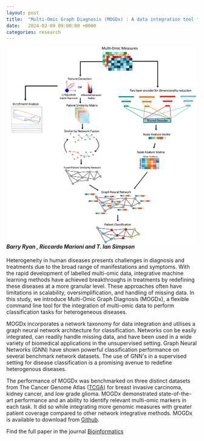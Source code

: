 ```yaml
---
layout: post
title:  "Multi-Omic Graph Diagnosis (MOGDx) : A data integration tool to perform classification tasks for heterogenous diseases"
date:   2024-02-09 09:00:00 +0000
categories: research
---
```


<img style="margin-left: 2rem" align="right" src="assets/pipeline.jpg" width = "500px" >

#### *Barry Ryan , Riccardo Marioni and T. Ian Simpson*

Heterogeneity in human diseases presents challenges in diagnosis and treatments due to the broad range of manifestations and symptoms. With the rapid development of labelled multi-omic data, integrative machine learning methods have achieved breakthroughs in treatments by redefining these diseases at a more granular level. These approaches often have limitations in scalability, oversimplification, and handling of missing data. In this study, we introduce Multi-Omic Graph Diagnosis (MOGDx), a flexible command line tool for the integration of multi-omic data to perform classification tasks for heterogeneous diseases. 

MOGDx incorporates a network taxonomy for data integration and utilises a graph neural network architecture for classification. Networks con be easily integrated, can readily handle missing data, and have been used in a wide variety of biomedical applications in the unsupervised setting. Graph Neural Networks (GNN) have shown powerful classification performance on several benchmark network datasets. The use of GNN's in a supervised setting for disease classification is a promising avenue to redefine heterogenous diseases. 

The performance of MOGDx was benchmarked on three distinct datasets from The Cancer Genome Atlas ([TCGA](https://www.cancer.gov/ccg/research/genome-sequencing/tcga)) for breast invasive carcinoma, kidney cancer, and low grade glioma. MOGDx demonstrated state-of-the-art performance and an ability to identify relevant multi-omic markers in each task. It did so while integrating more genomic measures with greater patient coverage compared to other network integrative methods. MOGDx is available to download from [Github](https://github.com/biomedicalinformaticsgroup/MOGDx). 

Find the full paper in the journal [Bioinformatics](https://doi.org/10.1093/bioinformatics/btae523)